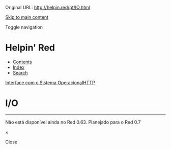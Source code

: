Original URL: <http://helpin.red/pt/IO.html>

[Skip to main content](#main-content)

Toggle navigation

# Helpin' Red

- [Contents](#contents)
- [Index](#index)
- [Search](#search)

<!--THE END-->

[Interface com o Sistema Operacional](InterfacecomoSistemaOperacional.html "Interface com o Sistema Operacional")[HTTP](HTTP.html "HTTP")

[]()

# I/O

* * *

Não está disponível ainda no Red 0.63. Planejado para o Red 0.7

×

Close
